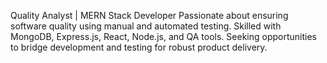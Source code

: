 Quality Analyst | MERN Stack Developer Passionate about ensuring software quality using manual and automated testing. Skilled with MongoDB, Express.js, React, Node.js, and QA tools. Seeking opportunities to bridge development and testing for robust product delivery.

